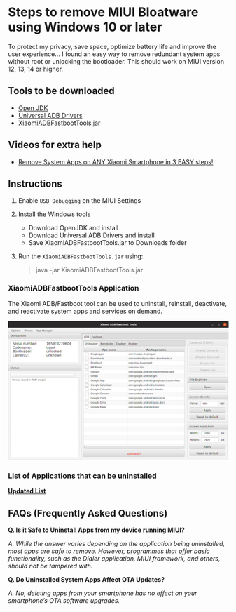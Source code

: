 # Steps to remove MIUI Bloatware using Windows 10 or later
To protect my privacy, save space, optimize battery life and improve the user experience… I found an easy way to remove redundant system apps without root or unlocking the bootloader. This should work on MIUI version 12, 13, 14 or higher.

## Tools to be downloaded
- [Open JDK](https://adoptopenjdk.net/)
- [Universal ADB Drivers](https://xiaomifirmware.com/downloads/download-adb-installer-v1-4-3-drivers-adb-fastboot-tools/)
- [XiaomiADBFastbootTools.jar](tools/XiaomiADBFastbootTools.jar)


## Videos for extra help
- [Remove System Apps on ANY Xiaomi Smartphone in 3 EASY steps!](https://www.youtube.com/watch?v=3_rqhoMpr_Y)


## Instructions
1. Enable `USB Debugging` on the MIUI Settings
   
3. Install the Windows tools
   - Download OpenJDK and install
   - Download Universal ADB Drivers and install
   - Save XiaomiADBFastbootTools.jar to Downloads folder
     
4. Run the `XiaomiADBFastbootTools.jar` using:
   > java -jar XiaomiADBFastbootTools.jar


   
### XiaomiADBFastbootTools Application

The Xiaomi ADB/Fastboot tool can be used to uninstall, reinstall, deactivate, and reactivate system apps and services on demand.

![Window](images/XiaomiADBFastbootTools-1.png)

### List of Applications that can be uninstalled
**[Updated List](https://rootmygalaxy.net/xiaomi-bloatware-list-remove-safely-from-miui/)**


## FAQs (Frequently Asked Questions)

__Q. Is it Safe to Uninstall Apps from my device running MIUI?__

*A. While the answer varies depending on the application being uninstalled, most apps are safe to remove. However, programmes that offer basic functionality, such as the Dialer application, MIUI framework, and others, should not be tampered with.*

__Q. Do Uninstalled System Apps Affect OTA Updates?__

*A. No, deleting apps from your smartphone has no effect on your smartphone’s OTA software upgrades.*
